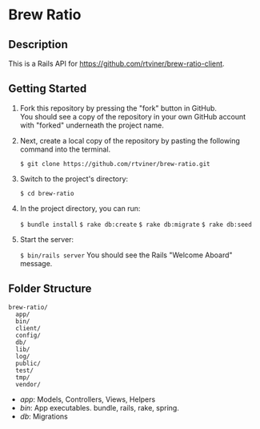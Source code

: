 # Brew Ratio

## Description

This is a Rails API for https://github.com/rtviner/brew-ratio-client.  


## Getting Started

1. Fork this repository by pressing the "fork" button in GitHub.  
You should see a copy of the repository in your own GitHub account with "forked" underneath the project name.

2. Next, create a local copy of the repository by pasting the following command into the terminal.

    ```$ git clone https://github.com/rtviner/brew-ratio.git```

3. Switch to the project's directory:

    ```$ cd brew-ratio```

4. In the project directory, you can run:
    
    ```$ bundle install```
    ```$ rake db:create```
    ```$ rake db:migrate```
    ```$ rake db:seed```

5.  Start the server:

    ```$ bin/rails server```
  You should see the Rails "Welcome Aboard" message.


## Folder Structure

```
brew-ratio/
  app/
  bin/
  client/
  config/
  db/
  lib/
  log/
  public/
  test/
  tmp/
  vendor/
 ```
+ *app*: Models, Controllers, Views, Helpers
+ *bin*: App executables. bundle, rails, rake, spring.
+ *db*: Migrations








